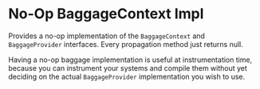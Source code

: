# No-Op BaggageContext Impl

Provides a no-op implementation of the `BaggageContext` and `BaggageProvider` interfaces.  Every propagation method just returns null.

Having a no-op baggage implementation is useful at instrumentation time, because you can instrument your systems and compile them without yet deciding on the actual `BaggageProvider` implementation you wish to use.